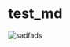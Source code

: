 # test_md

![sadfads](https://latex.codecogs.com/svg.image?-d&space;\le&space;\rho&space;\le&space;d$,&space;$d&space;=&space;\sqrt{w^2&space;&plus;&space;h^2})
